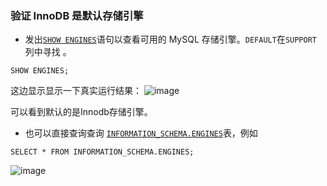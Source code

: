 ### 验证 InnoDB 是默认存储引擎

- 发出[`SHOW ENGINES`](https://dev.mysql.com/doc/refman/5.7/en/show-engines.html)语句以查看可用的 MySQL 存储引擎。`DEFAULT`在`SUPPORT` 列中寻找 。

```
SHOW ENGINES;
```

这边显示显示一下真实运行结果：
![image](https://user-images.githubusercontent.com/87631434/132945162-a7e49a4f-dbd6-44f7-aa6d-3d7c1e36dc4f.png)



可以看到默认的是Innodb存储引擎。

- 也可以直接查询查询 [`INFORMATION_SCHEMA.ENGINES`](https://dev.mysql.com/doc/refman/5.7/en/information-schema-engines-table.html)表，例如

```
SELECT * FROM INFORMATION_SCHEMA.ENGINES;
```
![image](https://user-images.githubusercontent.com/87631434/132945173-965e39a6-f0a2-4410-aba6-8bb4542dd5ba.png)

